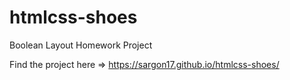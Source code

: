 # htmlcss-shoes
Boolean Layout Homework Project


Find the project here => https://sargon17.github.io/htmlcss-shoes/
